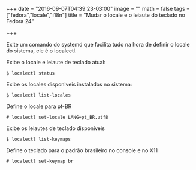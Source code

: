 +++
date = "2016-09-07T04:39:23-03:00"
image = ""
math = false
tags = ["fedora","locale","i18n"]
title = "Mudar o locale e o leiaute do teclado no Fedora 24"

+++

Exite um comando do systemd que facilita tudo na hora de definir o locale do sistema, ele é o localectl.

Exibe o locale e leiaute de teclado atual:

`$ localectl status`

Exibe os locales disponiveis instalados no sistema:

`$ localectl list-locales`

Define o locale para pt-BR

`# localectl set-locale LANG=pt_BR.utf8`

Exibe os leiautes de teclado disponíveis

`$ localectl list-keymaps`

Define o teclado para o padrão brasileiro no console e no X11

`# localectl set-keymap br`


